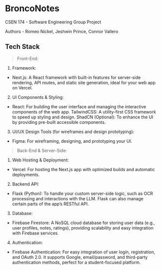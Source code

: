 # BroncoNotes
CSEN 174 - Software Engineering Group Project

Authors - Romeo Nickel, Jeshwin Prince, Connor Vallero

## Tech Stack 

> Front-End:

1) Framework:

* Next.js: A React framework with built-in features for server-side rendering, API routes, and static site generation, ideal for your web app on Vercel.

2) UI Components & Styling:

* React: For building the user interface and managing the interactive components of the web app.
TailwindCSS: A utility-first CSS framework to speed up styling and design.
ShadCN (Optional): To enhance the UI by providing pre-built accessible components.

3) UI/UX Design Tools (for wireframes and design prototyping):

* Figma: For wireframing, designing, and prototyping your UI.

  
> Back-End & Server-Side:

1) Web Hosting & Deployment:

* Vercel: For hosting the Next.js app with optimized builds and automatic deployments.

2) Backend API:

* Flask (Python): To handle your custom server-side logic, such as OCR processing and interactions with the LLM. Flask can also manage certain parts of the app’s RESTful API.

3) Database:

* Firebase Firestore: A NoSQL cloud database for storing user data (e.g., user profiles, notes, ratings), providing scalability and easy integration with Firebase services.

4) Authentication:

* Firebase Authentication: For easy integration of user login, registration, and OAuth 2.0. It supports Google, email/password, and third-party authentication methods, perfect for a student-focused platform.
